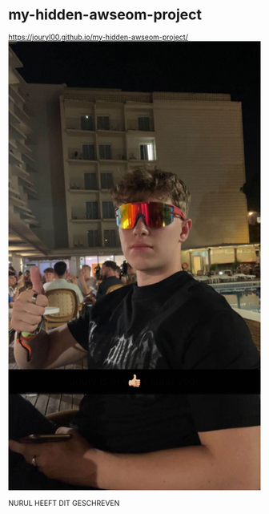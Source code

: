 # my-hidden-awseom-project
https://jouryl00.github.io/my-hidden-awseom-project/
![boeie](image.jpg)


NURUL HEEFT DIT GESCHREVEN
